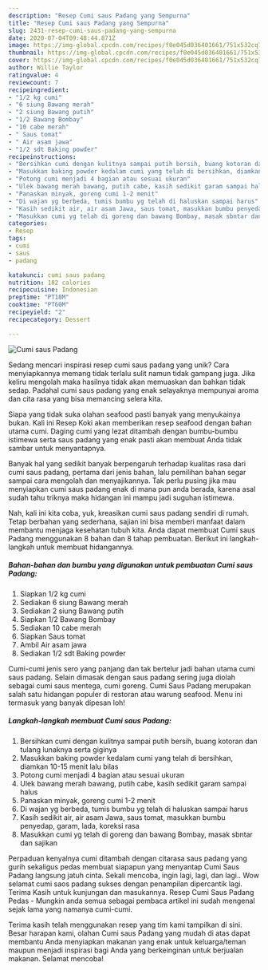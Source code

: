 ```yaml
---
description: "Resep Cumi saus Padang yang Sempurna"
title: "Resep Cumi saus Padang yang Sempurna"
slug: 2431-resep-cumi-saus-padang-yang-sempurna
date: 2020-07-04T09:48:44.871Z
image: https://img-global.cpcdn.com/recipes/f0e045d036401661/751x532cq70/cumi-saus-padang-foto-resep-utama.jpg
thumbnail: https://img-global.cpcdn.com/recipes/f0e045d036401661/751x532cq70/cumi-saus-padang-foto-resep-utama.jpg
cover: https://img-global.cpcdn.com/recipes/f0e045d036401661/751x532cq70/cumi-saus-padang-foto-resep-utama.jpg
author: Willie Taylor
ratingvalue: 4
reviewcount: 7
recipeingredient:
- "1/2 kg cumi"
- "6 siung Bawang merah"
- "2 siung Bawang putih"
- "1/2 Bawang Bombay"
- "10 cabe merah"
- " Saus tomat"
- " Air asam jawa"
- "1/2 sdt Baking powder"
recipeinstructions:
- "Bersihkan cumi dengan kulitnya sampai putih bersih, buang kotoran dan tulang lunaknya serta giginya"
- "Masukkan baking powder kedalam cumi yang telah di bersihkan, diamkan 10-15 menit lalu bilas"
- "Potong cumi menjadi 4 bagian atau sesuai ukuran"
- "Ulek bawang merah bawang, putih cabe, kasih sedikit garam sampai halus"
- "Panaskan minyak, goreng cumi 1-2 menit"
- "Di wajan yg berbeda, tumis bumbu yg telah di haluskan sampai harus"
- "Kasih sedikit air, air asam Jawa, saus tomat, masukkan bumbu penyedap, garam, lada, koreksi rasa"
- "Masukkan cumi yg telah di goreng dan bawang Bombay, masak sbntar dan sajikan"
categories:
- Resep
tags:
- cumi
- saus
- padang

katakunci: cumi saus padang 
nutrition: 182 calories
recipecuisine: Indonesian
preptime: "PT18M"
cooktime: "PT60M"
recipeyield: "2"
recipecategory: Dessert

---
```



![Cumi saus Padang](https://img-global.cpcdn.com/recipes/f0e045d036401661/751x532cq70/cumi-saus-padang-foto-resep-utama.jpg)

Sedang mencari inspirasi resep cumi saus padang yang unik? Cara menyiapkannya memang tidak terlalu sulit namun tidak gampang juga. Jika keliru mengolah maka hasilnya tidak akan memuaskan dan bahkan tidak sedap. Padahal cumi saus padang yang enak selayaknya mempunyai aroma dan cita rasa yang bisa memancing selera kita.

Siapa yang tidak suka olahan seafood pasti banyak yang menyukainya bukan. Kali ini Resep Koki akan memberikan resep seafood dengan bahan utama cumi. Daging cumi yang lezat ditambah dengan bumbu-bumbu istimewa serta saus padang yang enak pasti akan membuat Anda tidak sambar untuk menyantapnya.

Banyak hal yang sedikit banyak berpengaruh terhadap kualitas rasa dari cumi saus padang, pertama dari jenis bahan, lalu pemilihan bahan segar sampai cara mengolah dan menyajikannya. Tak perlu pusing jika mau menyiapkan cumi saus padang enak di mana pun anda berada, karena asal sudah tahu triknya maka hidangan ini mampu jadi suguhan istimewa.


Nah, kali ini kita coba, yuk, kreasikan cumi saus padang sendiri di rumah. Tetap berbahan yang sederhana, sajian ini bisa memberi manfaat dalam membantu menjaga kesehatan tubuh kita. Anda dapat membuat Cumi saus Padang menggunakan 8 bahan dan 8 tahap pembuatan. Berikut ini langkah-langkah untuk membuat hidangannya.

<!--inarticleads1-->

##### Bahan-bahan dan bumbu yang digunakan untuk pembuatan Cumi saus Padang:

1. Siapkan 1/2 kg cumi
1. Sediakan 6 siung Bawang merah
1. Sediakan 2 siung Bawang putih
1. Siapkan 1/2 Bawang Bombay
1. Sediakan 10 cabe merah
1. Siapkan  Saus tomat
1. Ambil  Air asam jawa
1. Sediakan 1/2 sdt Baking powder


Cumi-cumi jenis sero yang panjang dan tak bertelur jadi bahan utama cumi saus padang. Selain dimasak dengan saus padang sering juga diolah sebagai cumi saus mentega, cumi goreng. Cumi Saus Padang merupakan salah satu hidangan populer di restoran atau warung seafood. Menu ini termasuk yang banyak dipesan loh! 

<!--inarticleads2-->

##### Langkah-langkah membuat Cumi saus Padang:

1. Bersihkan cumi dengan kulitnya sampai putih bersih, buang kotoran dan tulang lunaknya serta giginya
1. Masukkan baking powder kedalam cumi yang telah di bersihkan, diamkan 10-15 menit lalu bilas
1. Potong cumi menjadi 4 bagian atau sesuai ukuran
1. Ulek bawang merah bawang, putih cabe, kasih sedikit garam sampai halus
1. Panaskan minyak, goreng cumi 1-2 menit
1. Di wajan yg berbeda, tumis bumbu yg telah di haluskan sampai harus
1. Kasih sedikit air, air asam Jawa, saus tomat, masukkan bumbu penyedap, garam, lada, koreksi rasa
1. Masukkan cumi yg telah di goreng dan bawang Bombay, masak sbntar dan sajikan


Perpaduan kenyalnya cumi ditambah dengan citarasa saus padang yang gurih sekaligus pedas membuat siapapun yang menyantap Cumi Saus Padang langsung jatuh cinta. Sekali mencoba, ingin lagi, lagi, dan lagi.. Wow selamat cumi saos padang sukses dengan penampilan dipercantik lagi. Terima Kasih untuk kunjungan dan masukannya. Resep Cumi Saus Padang Pedas - Mungkin anda semua sebagai pembaca artikel ini sudah mengenal sejak lama yang namanya cumi-cumi. 

Terima kasih telah menggunakan resep yang tim kami tampilkan di sini. Besar harapan kami, olahan Cumi saus Padang yang mudah di atas dapat membantu Anda menyiapkan makanan yang enak untuk keluarga/teman maupun menjadi inspirasi bagi Anda yang berkeinginan untuk berjualan makanan. Selamat mencoba!

